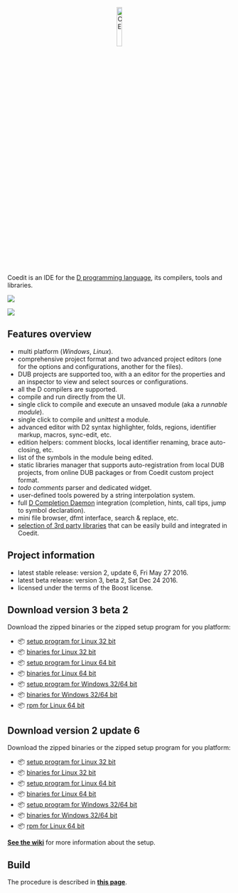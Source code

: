 <p align="center">
  <img src="https://github.com/BBasile/Coedit/raw/master/logo/coedit.png?raw=true" width="15%" height="15%" alt="CE"/>
</p>

Coedit is an IDE for the [D programming language](http://dlang.org), its compilers, tools and libraries.

[![](http://bbasile.github.io/Coedit/img/coedit_kde4_thumb.png)](http://bbasile.github.io/Coedit/img/coedit_kde4.png)

[![](https://www.paypalobjects.com/en_US/i/btn/btn_donateCC_LG.gif)](https://www.paypal.com/cgi-bin/webscr?cmd=_s-xclick&hosted_button_id=AQDJVC39PJF7J)

**Features overview**
---
- multi platform (_Windows_, _Linux_).
- comprehensive project format and two advanced project editors (one for the options and configurations, another for the files).
- DUB projects are supported too, with a an editor for the properties and an inspector to view and select sources or configurations.
- all the D compilers are supported.
- compile and run directly from the UI.
- single click to compile and execute an unsaved module (aka a _runnable module_).
- single click to compile and _unittest_ a module.
- advanced editor with D2 syntax highlighter, folds, regions, identifier markup, macros, sync-edit, etc.
- edition helpers: comment blocks, local identifier renaming, brace auto-closing, etc.
- list of the symbols in the module being edited.
- static libraries manager that supports auto-registration from local DUB projects, from online DUB packages or from Coedit custom project format.
- _todo comments_ parser and dedicated widget.
- user-defined tools powered by a string interpolation system.
- full [D Completion Daemon](https://github.com/Hackerpilot/DCD) integration (completion, hints, call tips, jump to symbol declaration).
- mini file browser, dfmt interface, search & replace, etc.
- [selection of 3rd party libraries](https://github.com/BBasile/metad) that can be easily build and integrated in Coedit.

**Project information**
---
- latest stable release: version 2, update 6, Fri May 27 2016.
- latest beta release: version 3, beta 2, Sat Dec 24 2016.
- licensed under the terms of the Boost license.

**Download version 3 beta 2**
---
Download the zipped binaries or the zipped setup program for you platform:

- :package: [setup program for Linux 32 bit](https://github.com/BBasile/Coedit/releases/download/3_beta_2/coedit.3beta2.linux32.setup.zip)
- :package: [binaries for Linux 32 bit](https://github.com/BBasile/Coedit/releases/download/3_beta_2/coedit.3beta2.linux32.zip)
- :package: [setup program for Linux 64 bit](https://github.com/BBasile/Coedit/releases/download/3_beta_2/coedit.3beta2.linux64.setup.zip)
- :package: [binaries for Linux 64 bit](https://github.com/BBasile/Coedit/releases/download/3_beta_2/coedit.3beta2.linux64.zip)
- :package: [setup program for Windows 32/64 bit](https://github.com/BBasile/Coedit/releases/download/3_beta_2/coedit.3beta2.win32.setup.zip)
- :package: [binaries for Windows 32/64 bit](https://github.com/BBasile/Coedit/releases/download/3_beta_2/coedit.3beta2.win32.zip)
- :package: [rpm for Linux 64 bit](https://github.com/BBasile/Coedit/releases/download/3_beta_2/coedit-3-beta2.x86_64.rpm)

**Download version 2 update 6**
---
Download the zipped binaries or the zipped setup program for you platform:

- :package: [setup program for Linux 32 bit](https://github.com/BBasile/Coedit/releases/download/2_update_6/coedit.2update6.linux32.setup.zip)
- :package: [binaries for Linux 32 bit](https://github.com/BBasile/Coedit/releases/download/2_update_6/coedit.2update6.linux32.zip)
- :package: [setup program for Linux 64 bit](https://github.com/BBasile/Coedit/releases/download/2_update_6/coedit.2update6.linux64.setup.zip)
- :package: [binaries for Linux 64 bit](https://github.com/BBasile/Coedit/releases/download/2_update_6/coedit.2update6.linux64.zip)
- :package: [setup program for Windows 32/64 bit](https://github.com/BBasile/Coedit/releases/download/2_update_6/coedit.2update6.win32.setup.zip)
- :package: [binaries for Windows 32/64 bit](https://github.com/BBasile/Coedit/releases/download/2_update_6/coedit.2update6.win32.zip)
- :package: [rpm for Linux 64 bit](https://github.com/BBasile/Coedit/releases/download/2_update_6/coedit-2-update6.x86_64.rpm)

[**See the wiki**](https://github.com/BBasile/Coedit/wiki#detailed-setup-procedure) for more information about the setup. 

**Build**
---

The procedure is described in [**this page**](http://bbasile.github.io/Coedit/build.html).
